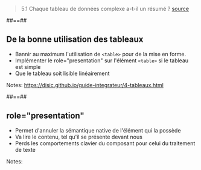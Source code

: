 <!-- .slide: class="quote-slide" -->

> 5.1 Chaque tableau de données complexe a-t-il un résumé ? 
> [source](https://accessibilite.numerique.gouv.fr/methode/criteres-et-tests/#5.1)

##==##

<!-- .slide: -->

## De la bonne utilisation des tableaux

* Bannir au maximum l'utilisation de ``<table>`` pour de la mise en forme.
* Implémenter le role="presentation" sur l'élément ``<table>`` si le tableau est simple
* Que le tableau soit lisible linéairement

Notes: 
https://disic.github.io/guide-integrateur/4-tableaux.html

##==##

<!-- .slide: -->

## role="presentation"

* Permet d'annuler la sémantique native de l'élément qui la possède
* Va lire le contenu, tel qu'il se présente devant nous
* Perds les comportements clavier du composant pour celui du traitement de texte

Notes: 

